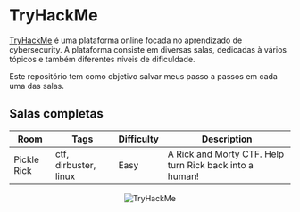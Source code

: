 # TryHackMe

[TryHackMe](https://tryhackme.com/) é uma plataforma online focada no aprendizado de cybersecurity. 
A plataforma consiste em diversas salas, dedicadas à vários tópicos e também diferentes níveis de dificuldade.

Este repositório tem como objetivo salvar meus passo a passos em cada uma das salas.

## Salas completas
| Room | Tags | Difficulty | Description |
|------|------|------------|-------------|
| Pickle Rick | ctf, dirbuster, linux | Easy | A Rick and Morty CTF. Help turn Rick back into a human! |

<p align="center"> <img src="https://tryhackme-badges.s3.amazonaws.com/thrnkk.png" alt="TryHackMe"> </p>
